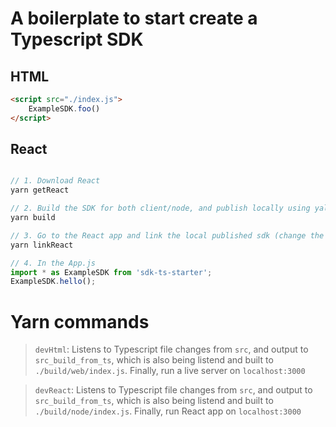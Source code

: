 # A boilerplate to start create a Typescript SDK 

## HTML

```html
<script src="./index.js">
    ExampleSDK.foo()
</script>
```

## React

```js

// 1. Download React
yarn getReact

// 2. Build the SDK for both client/node, and publish locally using yalc
yarn build

// 3. Go to the React app and link the local published sdk (change the name of the package name `sdk-ts-starter` to something you desired)
yarn linkReact

// 4. In the App.js
import * as ExampleSDK from 'sdk-ts-starter';
ExampleSDK.hello();

```

# Yarn commands

> `devHtml`: Listens to Typescript file changes from `src`, and output to `src_build_from_ts`, which is also being listend and built to `./build/web/index.js`. Finally, run a live server on `localhost:3000` 

> `devReact`: Listens to Typescript file changes from `src`, and output to `src_build_from_ts`, which is also being listend and built to `./build/node/index.js`. Finally, run React app on `localhost:3000` 